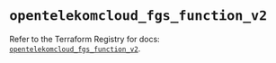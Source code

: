 # `opentelekomcloud_fgs_function_v2`

Refer to the Terraform Registry for docs: [`opentelekomcloud_fgs_function_v2`](https://registry.terraform.io/providers/opentelekomcloud/opentelekomcloud/1.36.14/docs/resources/fgs_function_v2).
